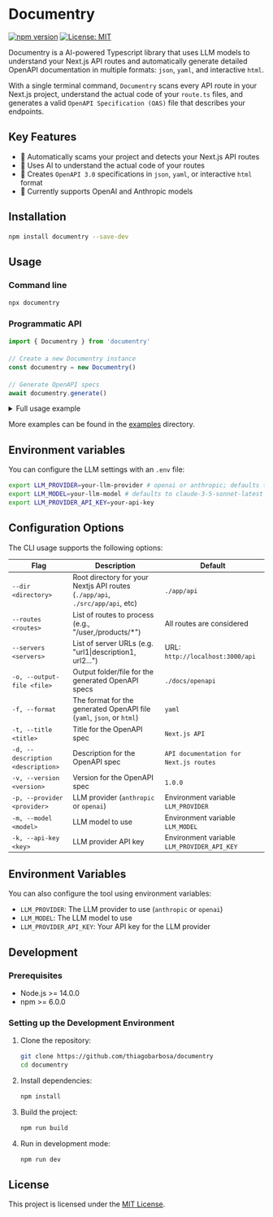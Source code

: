 # Documentry

[![npm version](https://img.shields.io/npm/v/documentry.svg)](https://www.npmjs.com/package/documentry)
[![License: MIT](https://img.shields.io/badge/License-MIT-blue.svg)](https://opensource.org/licenses/MIT)

Documentry is a AI-powered Typescript library that uses LLM models to understand your Next.js API routes and
automatically generate detailed OpenAPI documentation in multiple formats: `json`, `yaml`, and interactive `html`.

With a single terminal command, `Documentry` scans every API route in your Next.js project,
understand the actual code of your `route.ts` files, and generates a valid `OpenAPI Specification (OAS)` file that
describes your endpoints.

## Key Features

- 🚀 Automatically scams your project and detects your Next.js API routes
- 🧠 Uses AI to understand the actual code of your routes
- 📝 Creates `OpenAPI 3.0` specifications in `json`, `yaml`, or interactive `html` format
- 🔄 Currently supports OpenAI and Anthropic models

## Installation

```bash
npm install documentry --save-dev
```

## Usage

### Command line

```bash
npx documentry 
```

### Programmatic API

```typescript
import { Documentry } from 'documentry'

// Create a new Documentry instance
const documentry = new Documentry()

// Generate OpenAPI specs
await documentry.generate()
```

<details>
<summary>Full usage example</summary>

```typescript
const documentry = new Documentry({
  provider: 'anthropic',
  model: 'claude-3-5-sonnet-latest',
  apiKey: process.env.LLM_PROVIDER_API_KEY,
  dir: './app/api',
  routes: ['/user', '/products/*'],
  outputFile: './docs/openapi',
  format: 'html', // 'yaml', 'json', or 'html'
  info: {
    title: 'My API',
    version: '1.0.0',
    description: 'My API description'
  },
  servers: [
    {
      url: 'http://localhost:3000/api',
      description: 'Local server'
    },
    {
      url: 'https://api.example.com',
      description: 'Production server'
    }
  ]
})

await documentry.generate()
```

An example of the generated OpenAPI documentation in HTML format:

![openapi.png](openapi.png)


</details>


More examples can be found in the [examples](src/examples) directory.

## Environment variables

You can configure the LLM settings with an `.env` file:

```bash
export LLM_PROVIDER=your-llm-provider # openai or anthropic; defaults to anthropic
export LLM_MODEL=your-llm-model # defaults to claude-3-5-sonnet-latest
export LLM_PROVIDER_API_KEY=your-api-key
```

## Configuration Options

The CLI usage supports the following options:

| Flag                              | Description                                                                   | Default                                     |
|-----------------------------------|-------------------------------------------------------------------------------|---------------------------------------------|
| `--dir <directory>`               | Root directory for your Nextjs API routes (`./app/api`, `./src/app/api`, etc) | `./app/api`                                 |
| `--routes <routes>`               | List of routes to process (e.g., "/user,/products/*")                         | All routes are considered                   |
| `--servers <servers>`             | List of server URLs (e.g. "url1\|description1, url2...")                      | URL: `http://localhost:3000/api`            |
| `-o, --output-file <file>`        | Output folder/file for the generated OpenAPI specs                            | `./docs/openapi`                            |
| `-f, --format`                    | The format for the generated OpenAPI file (`yaml`, `json`, or `html`)         | `yaml`                                      |
| `-t, --title <title>`             | Title for the OpenAPI spec                                                    | `Next.js API`                               |
| `-d, --description <description>` | Description for the OpenAPI spec                                              | `API documentation for Next.js routes`      |
| `-v, --version <version>`         | Version for the OpenAPI spec                                                  | `1.0.0`                                     |
| `-p, --provider <provider>`       | LLM provider (`anthropic` or `openai`)                                        | Environment variable `LLM_PROVIDER`         |
| `-m, --model <model>`             | LLM model to use                                                              | Environment variable `LLM_MODEL`            |
| `-k, --api-key <key>`             | LLM provider API key                                                          | Environment variable `LLM_PROVIDER_API_KEY` |

## Environment Variables

You can also configure the tool using environment variables:

- `LLM_PROVIDER`: The LLM provider to use (`anthropic` or `openai`)
- `LLM_MODEL`: The LLM model to use
- `LLM_PROVIDER_API_KEY`: Your API key for the LLM provider

## Development

### Prerequisites

- Node.js >= 14.0.0
- npm >= 6.0.0

### Setting up the Development Environment

1. Clone the repository:
   ```bash
   git clone https://github.com/thiagobarbosa/documentry
   cd documentry
   ```

2. Install dependencies:
   ```bash
   npm install
   ```

3. Build the project:
   ```bash
   npm run build
   ```

4. Run in development mode:
   ```bash
   npm run dev
   ```

## License

This project is licensed under the [MIT License](LICENSE).
